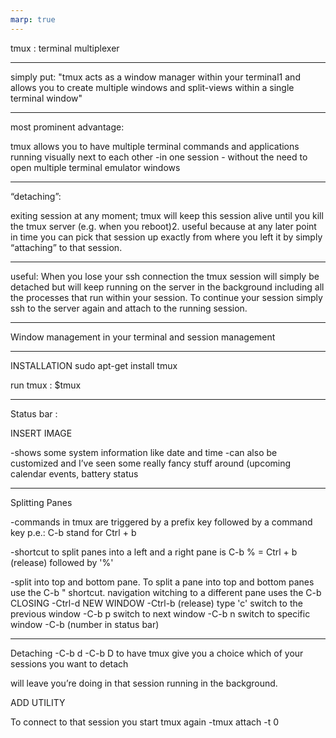 ```yaml
---
marp: true
---
```

tmux : terminal multiplexer

---

simply put: 
"tmux acts as a window manager within your terminal1 and allows you to create multiple windows and split-views within a single terminal window"


---

most prominent advantage:

tmux allows you to have multiple terminal commands and applications running visually next to each other -in one session - without the need to open multiple terminal emulator windows

---
 “detaching”:
 
 exiting session at any moment; tmux will keep this session alive until you kill the tmux server (e.g. when you reboot)2.
 useful because at any later point in time you can pick that session up exactly from where you left it by simply “attaching” to that session.

 ---
 useful: When you lose your ssh connection the tmux session will simply be detached but will keep running on the server in the background including all the processes that run within your session. To continue your session simply ssh to the server again and attach to the running session.


 ---
 Window management in your terminal and session management
 
 ---

 INSTALLATION
 sudo apt-get install tmux

run tmux : $tmux

---

Status bar :

INSERT IMAGE

-shows some system information like date and time
-can also be customized and I’ve seen some really fancy stuff around (upcoming calendar events, battery status

---
Splitting Panes

-commands in tmux are triggered by a prefix key followed by a command key
p.e.: C-b stand for Ctrl + b

-shortcut to split panes into a left and a right pane is C-b %
= Ctrl + b (release) followed by '%'

-split into top and bottom pane. To split a pane into top and bottom panes use the C-b " shortcut.
navigation
witching to a different pane uses the C-b <arrow key>
CLOSING
-Ctrl-d
NEW WINDOW
-Ctrl-b (release) type 'c'
switch to the previous window
-C-b p
switch to next window
-C-b n
switch to specific window
-C-b <number> (number in status bar)

---

Detaching
-C-b d
-C-b D to have tmux give you a choice which of your sessions you want to detach

will leave you’re doing in that session running in the background.

ADD UTILITY

To connect to that session you start tmux again 
-tmux attach -t 0

